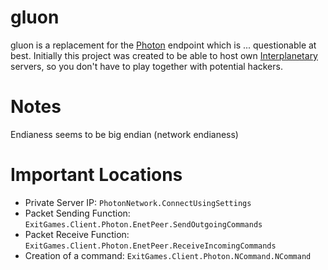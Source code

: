 # gluon

gluon is a replacement for the [Photon](https://doc.photonengine.com/en-us/realtime/current/connection-and-authentication/authentication/steam-auth)
endpoint which is ... questionable at best. Initially this project was created
to be able to host own [Interplanetary](https://store.steampowered.com/app/650220/Interplanetary_Enhanced_Edition)
servers, so you don't have to play together with potential hackers.

# Notes

Endianess seems to be big endian (network endianess)

# Important Locations

* Private Server IP: `PhotonNetwork.ConnectUsingSettings`
* Packet Sending Function: `ExitGames.Client.Photon.EnetPeer.SendOutgoingCommands`
* Packet Receive Function: `ExitGames.Client.Photon.EnetPeer.ReceiveIncomingCommands`
* Creation of a command: `ExitGames.Client.Photon.NCommand.NCommand`